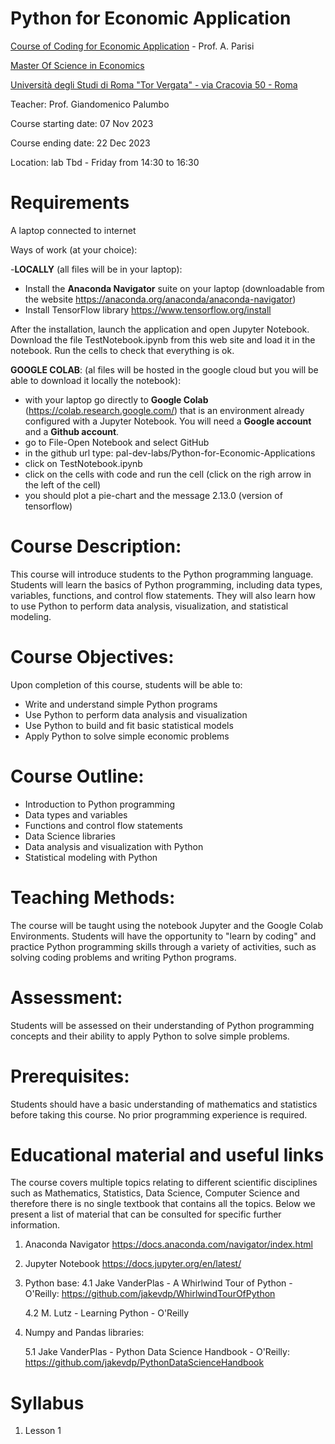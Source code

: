 # Python for Economic Application

[Course of Coding for Economic Application](https://economia.uniroma2.it/master-science/economics/corso/2021/) - Prof. A. Parisi

[Master Of Science in Economics ](https://economia.uniroma2.it/master-science/economics)

[Università degli Studi di Roma "Tor Vergata" - via Cracovia 50 - Roma ](http://web.uniroma2.it/en)

Teacher: Prof. Giandomenico Palumbo

Course starting date: 07 Nov 2023

Course ending date: 22 Dec 2023

Location: lab Tbd - Friday from 14:30 to 16:30

# Requirements
A laptop connected to internet

Ways of work (at your choice):

-**LOCALLY** (all files will be in your laptop): 
- Install the **Anaconda Navigator** suite on your laptop (downloadable from the website https://anaconda.org/anaconda/anaconda-navigator)
- Install TensorFlow library https://www.tensorflow.org/install

After the installation, launch the application and open Jupyter Notebook. Download the file TestNotebook.ipynb from this web site and load it in the notebook. Run the cells to check that everything is ok.

**GOOGLE COLAB**: (al files will be hosted in the google cloud but you will be able to download it locally the notebook):
- with your laptop go directly to **Google Colab** (https://colab.research.google.com/) that is an environment already configured with a Jupyter Notebook. You will need a **Google account** and a **Github account**.
- go to File-Open Notebook and select GitHub 
- in the github url type: pal-dev-labs/Python-for-Economic-Applications
- click on TestNotebook.ipynb
- click on the cells with code and run the cell (click on the righ arrow in the left of the cell)
- you should plot a pie-chart and the message 2.13.0 (version of tensorflow)

# Course Description:

This course will introduce students to the Python programming language. Students will learn the basics of Python programming, including data types, variables, functions, and control flow statements. They will also learn how to use Python to perform data analysis, visualization, and statistical modeling.

# Course Objectives:
Upon completion of this course, students will be able to:

- Write and understand simple Python programs
- Use Python to perform data analysis and visualization
- Use Python to build and fit basic statistical models
- Apply Python to solve simple economic problems

# Course Outline:
- Introduction to Python programming
- Data types and variables
- Functions and control flow statements
- Data Science libraries
- Data analysis and visualization with Python
- Statistical modeling with Python

# Teaching Methods:
The course will be taught using the notebook Jupyter and the Google Colab Environments. Students will have the opportunity to "learn by coding" and practice Python programming skills through a variety of activities, such as solving coding problems and writing Python programs.

# Assessment:
Students will be assessed on their understanding of Python programming concepts and their ability to apply Python to solve simple problems.

# Prerequisites:
Students should have a basic understanding of mathematics and statistics before taking this course. No prior programming experience is required.
   
# Educational material and useful links
The course covers multiple topics relating to different scientific disciplines such as Mathematics, Statistics, Data Science, Computer Science and therefore there is no single textbook that contains all the topics.
Below we present a list of material that can be consulted for specific further information.

1. Anaconda Navigator
https://docs.anaconda.com/navigator/index.html
2. Jupyter Notebook
https://docs.jupyter.org/en/latest/
3. Python base:
    4.1 Jake VanderPlas - A Whirlwind Tour of Python - O'Reilly: https://github.com/jakevdp/WhirlwindTourOfPython

    4.2 M. Lutz - Learning Python - O'Reilly 
4.  Numpy and Pandas libraries:

    5.1 Jake VanderPlas - Python Data Science Handbook - O'Reilly: https://github.com/jakevdp/PythonDataScienceHandbook

# Syllabus

1. Lesson 1
